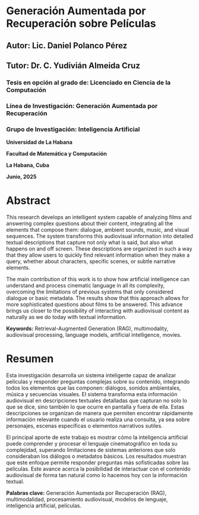 # Generación Aumentada por Recuperación sobre Películas
## Autor: Lic. Daniel Polanco Pérez
## Tutor: Dr. C. Yudivián Almeida Cruz
### Tesis en opción al grado de: Licenciado en Ciencia de la Computación
### Línea de Investigación: Generación Aumentada por Recuperación
### Grupo de Investigación: Inteligencia Artificial

**Universidad de La Habana**

**Facultad de Matemática y Computación**

**La Habana, Cuba**

**Junio, 2025**

# Abstract

This research develops an intelligent system capable of analyzing films and answering complex questions about their content, integrating all the elements that compose them: dialogue, ambient sounds, music, and visual sequences. The system transforms this audiovisual information into detailed textual descriptions that capture not only what is said, but also what happens on and off screen. These descriptions are organized in such a way that they allow users to quickly find relevant information when they make a query, whether about characters, specific scenes, or subtle narrative elements.

The main contribution of this work is to show how artificial intelligence can understand and process cinematic language in all its complexity, overcoming the limitations of previous systems that only considered dialogue or basic metadata. The results show that this approach allows for more sophisticated questions about films to be answered. This advance brings us closer to the possibility of interacting with audiovisual content as naturally as we do today with textual information.

**Keywords:** Retrieval-Augmented Generation (RAG), multimodality, audiovisual processing, language models, artificial intelligence, movies.

# Resumen

Esta investigación desarrolla un sistema inteligente capaz de analizar películas y responder preguntas complejas sobre su contenido, integrando todos los elementos que las componen: diálogos, sonidos ambientales, música y secuencias visuales. El sistema transforma esta información audiovisual en descripciones textuales detalladas que capturan no solo lo que se dice, sino también lo que ocurre en pantalla y fuera de ella. Estas descripciones se organizan de manera que permiten encontrar rápidamente información relevante cuando el usuario realiza una consulta, ya sea sobre personajes, escenas específicas o elementos narrativos sutiles.

El principal aporte de este trabajo es mostrar cómo la inteligencia artificial puede comprender y procesar el lenguaje cinematográfico en toda su complejidad, superando limitaciones de sistemas anteriores que solo consideraban los diálogos o metadatos básicos. Los resultados muestran que este enfoque permite responder preguntas más sofisticadas sobre las películas. Este avance acerca la posibilidad de interactuar con el contenido audiovisual de forma tan natural como lo hacemos hoy con la información textual.

**Palabras clave:** Generación Aumentada por Recuperación (RAG), multimodalidad, procesamiento audiovisual, modelos de lenguaje, inteligencia artificial, películas.




